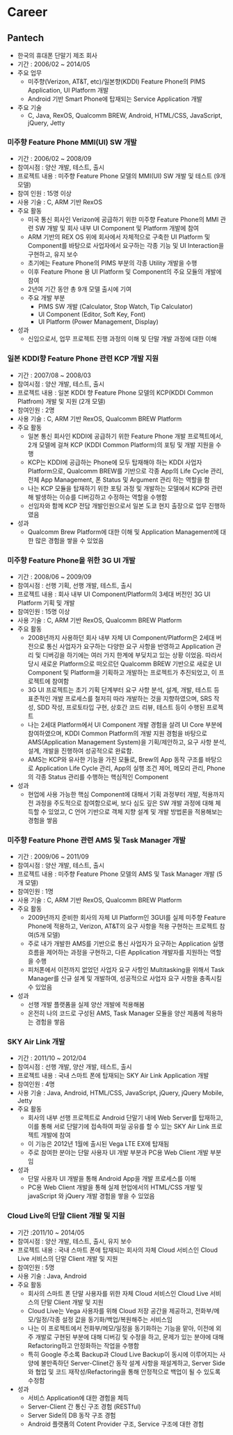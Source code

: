 # Career #

## Pantech ##

- 한국의 휴대폰 단말기 제조 회사
- 기간 : 2006/02 ~ 2014/05
- 주요 업무
	+ 미주향(Verizon, AT&T, etc)/일본향(KDDI) Feature Phone의 PIMS Application, UI Platform 개발
	+ Android 기반 Smart Phone에 탑재되는 Service Application 개발
- 주요 기술
	+ C, Java, RexOS, Qualcomm BREW, Android, HTML/CSS, JavaScript, jQuery, Jetty


### 미주향 Feature Phone MMI(UI) SW 개발 ###

- 기간 : 2006/02 ~ 2008/09
- 참여시점 : 양산 개발, 테스트, 출시
- 프로젝트 내용 : 미주향 Feature Phone 모델의 MMI(UI) SW 개발 및 테스트 (9개 모델)
- 참여 인원 : 15명 이상
- 사용 기술 : C, ARM 기반 RexOS
- 주요 활동
	+ 미국 통신 회사인 Verizon에 공급하기 위한 미주향 Feature Phone의 MMI 관련 SW 개발 및 회사 내부 UI Component 및 Platform 개발에 참여
	+ ARM 기반의 REX OS 위에 회사에서 자체적으로 구축한 UI Platform 및 Component를 바탕으로 사업자에서 요구하는 각종 기능 및 UI Interaction을 구현하고, 유지 보수
	+ 초기에는 Feature Phone의 PIMS 부분의 각종 Utility 개발을 수행
	+ 이후 Feature Phone 용 UI Platform 및 Component의 주요 모듈의 개발에 참여
	+ 2년여 기간 동안 총 9개 모델 출시에 기여
	+ 주요 개발 부분
		* PIMS SW 개발 (Calculator, Stop Watch, Tip Calculator)
		* UI Component (Editor, Soft Key, Font)
		* UI Platform (Power Management, Display)
- 성과
	+ 신입으로서, 업무 프로젝트 진행 과정의 이해 및 단말 개발 과정에 대한 이해


### 일본 KDDI향 Feature Phone 관련 KCP 개발 지원 ###

- 기간 : 2007/08 ~ 2008/03
- 참여시점 : 양산 개발, 테스트, 출시
- 프로젝트 내용 : 일본 KDDI 향 Feature Phone 모델의 KCP(KDDI Common Platfrom) 개발 및 지원 (2개 모델)
- 참여인원 : 2명
- 사용 기술 : C, ARM 기반 RexOS, Qualcomm BREW Platform
- 주요 활동
	+ 일본 통신 회사인 KDDI에 공급하기 위한 Feature Phone 개발 프로젝트에서, 2개 모델에 걸쳐 KCP (KDDI Common Platform)의 포팅 및 개발 지원을 수행
	+ KCP는 KDDI에 공급하는 Phone에 모두 탑재해야 하는 KDDI 사업자 Platform으로, Qualcomm BREW를 기반으로 각종 App의 Life Cycle 관리, 전체 App Management, 폰 Status 및 Argument 관리 하는 역할을 함
	+ 나는 KCP 모듈을 탑재하기 위한 포팅 과정 및 개발하는 모델에서 KCP와 관련해 발생하는 이슈를 디버깅하고 수정하는 역할을 수행함
	+ 선임자와 함께 KCP 전담 개발인원으로서 일본 도쿄 현지 출장으로 업무 진행하였음
- 성과
	+ Qualcomm Brew Platform에 대한 이해 및 Application Management에 대한 많은 경험을 쌓을 수 있었음


### 미주향 Feature Phone을 위한 3G UI 개발 ###

- 기간 : 2008/06 ~ 2009/09
- 참여시점 : 선행 기획, 선행 개발, 테스트, 출시
- 프로젝트 내용 : 회사 내부 UI Component/Platform의 3세대 버전인 3G UI Platform 기획 및 개발
- 참여인원 : 15명 이상
- 사용 기술 : C, ARM 기반 RexOS, Qualcomm BREW Platform
- 주요 활동
	+ 2008년까지 사용하던 회사 내부 자체 UI Component/Platform은 2세대 버전으로 통신 사업자가 요구하는 다양한 요구 사항을 반영하고 Application 관리 및 디버깅을 하기에는 여러 가지 한계에 부딪치고 있는 상황 이었음. 따라서 당시 새로운 Platform으로 떠오르던 Qualcomm BREW 기반으로 새로운 UI Component 및 Platform을 기획하고 개발하는 프로젝트가 추진되었고, 이 프로젝트에 참여함
	+ 3G UI 프로젝트는 초기 기획 단계부터 요구 사항 분석, 설계, 개발, 테스트 등 표준적인 개발 프로세스를 철저히 따라 개발하는 것을 지향하였으며, SRS 작성, SDD 작성, 프로토타입 구현, 상호간 코드 리뷰, 테스트 등이 수행된 프로젝트
	+ 나는 2세대 Platform에서 UI Component 개발 경험을 살려 UI Core 부분에 참여하였으며, KDDI Common Platform의 개발 지원 경험을 바탕으로 AMS(Application Management System)을 기획/제안하고, 요구 사항 분석, 설계, 개발을 진행하여 성공적으로 완료함.
	+ AMS는 KCP와 유사한 기능을 가진 모듈로, Brew의 App 동작 구조를 바탕으로 Application Life Cycle 관리, App의 실행 조건 제어, 메모리 관리, Phone의 각종 Status 관리를 수행하는 핵심적인 Component
- 성과
	+ 현업에 사용 가능한 핵심 Component에 대해서 기획 과정부터 개발, 적용까지 전 과정을 주도적으로 참여함으로써, 보다 심도 깊은 SW 개발 과정에 대해 체득할 수 있었고, C 언어 기반으로 객체 지향 설계 및 개발 방법론을 적용해보는 경험을 쌓음


### 미주향 Feature Phone 관련 AMS 및 Task Manager 개발 ###

- 기간 : 2009/06 ~ 2011/09
- 참여시점 : 양산 개발, 테스트, 출시
- 프로젝트 내용 : 미주향 Feature Phone 모델의 AMS 및 Task Manager 개발 (5개 모델)
- 참여인원 : 1명
- 사용 기술 : C, ARM 기반 RexOS, Qualcomm BREW Platform
- 주요 활동
	+ 2009년까지 준비한 회사의 자체 UI Platform인 3GUI를 실제 미주향 Feature Phone에 적용하고, Verizon, AT&T의 요구 사항을 적용 구현하는 프로젝트 참여(5개 모델)
	+ 주로 내가 개발한 AMS를 기반으로 통신 사업자가 요구하는 Application 실행 흐름을 제어하는 과정을 구현하고, 다른 Application 개발자를 지원하는 역할을 수행
	+ 피처폰에서 이전까지 없었던 사업자 요구 사항인 Multitasking을 위해서 Task Manager를 신규 설계 및 개발하여, 성공적으로 사업자 요구 사항을 충족시킬 수 있었음
- 성과
	+ 선행 개발 플랫폼을 실제 양산 개발에 적용해봄
	+ 온전히 나의 코드로 구성된 AMS, Task Manager 모듈을 양산 제품에 적용하는 경험을 쌓음


### SKY Air Link 개발 ###

- 기간 : 2011/10 ~ 2012/04
- 참여시점 : 선행 개발, 양산 개발, 테스트, 출시
- 프로젝트 내용 : 국내 스마트 폰에 탑재되는 SKY Air Link Application 개발
- 참여인원 : 4명
- 사용 기술 : Java, Android, HTML/CSS, JavaScript, jQuery, jQuery Mobile, Jetty
- 주요 활동
	+ 회사의 내부 선행 프로젝트로 Android 단말기 내에 Web Server를 탑재하고, 이를 통해 서로 단말기에 접속하여 파일 공유를 할 수 있는 SKY Air Link 프로젝트 개발에 참여
	+ 이 기능은 2012년 1월에 출시된 Vega LTE EX에 탑재됨
	+ 주로 참여한 분야는 단말 사용자 UI 개발 부분과 PC용 Web Client 개발 부분임
- 성과
	+ 단말 사용자 UI 개발을 통해 Android App을 개발 프로세스를 이해
	+ PC용 Web Client 개발을 통해 실제 현업에서의 HTML/CSS 개발 및 javaScript 와 jQuery 개발 경험을 쌓을 수 있었음


### Cloud Live의 단말 Client 개발 및 지원 ###

- 기간 :2011/10 ~ 2014/05
- 참여시점 : 양산 개발, 테스트, 출시, 유지 보수
- 프로젝트 내용 : 국내 스마트 폰에 탑재되는 회사의 자체 Cloud 서비스인 Cloud Live 서비스의 단말 Client 개발 및 지원
- 참여인원 : 5명
- 사용 기술 : Java, Android
- 주요 활동
	+ 회사의 스마트 폰 단말 사용자를 위한 자체 Cloud 서비스인 Cloud Live 서비스의 단말 Client 개발 및 지원
	+ Cloud Live는 Vega 사용자를 위해 Cloud 저장 공간을 제공하고, 전화부/메모/일정/각종 설정 값을 동기화/백업/복원해주는 서비스임
	+ 나는 이 프로젝트에서 전화부/메모/일정을 동기화하는 기능을 맡아, 이전에 외주 개발로 구현된 부분에 대해 디버깅 및 수정을 하고, 문제가 있는 분야에 대해 Refactoring하고 안정화하는 작업을 수행함
	+ 특히 Google 주소록 Backup과 Cloud Live Backup이 동시에 이루어지는 사양에 불만족하던 Server-Clinet간 동작 설계 사항을 재설계하고, Server Side와 협업 및 코드 재작성/Refactoring을 통해 안정적으로 백업이 될 수 있도록 수정함
- 성과
	+ 서비스 Application에 대한 경험을 체득
	+ Server-Client 간 통신 구조 경험 (RESTful)
	+ Server Side의 DB 동작 구조 경험
	+ Android 플랫폼의 Cotent Provider 구조, Service 구조에 대한 경험


